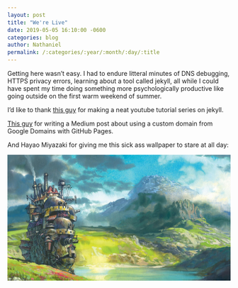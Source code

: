 ```yaml
---
layout: post
title: "We're Live"
date: 2019-05-05 16:10:00 -0600
categories: blog
author: Nathaniel
permalink: /:categories/:year/:month/:day/:title
---
```


Getting here wasn’t easy. I had to endure litteral minutes of DNS debugging, HTTPS privacy errors, learning about a tool called jekyll, all while I could have spent my time doing something more psychologically productive like going outside on the first warm weekend of summer.

I’d like to thank [this guy][youtube-tutorial] for making a neat youtube tutorial series on jekyll.

[This guy][medium-post] for writing a Medium post about using a custom domain from Google Domains with GitHub Pages.

And Hayao Miyazaki for giving me this sick ass wallpaper to stare at all day:

![Howl's Moving Castle](/assets/howls_moving_castle_wallpaper.jpg)

[youtube-tutorial]: https://www.youtube.com/playlist?list=PLLAZ4kZ9dFpOPV5C5Ay0pHaa0RJFhcmcB
[medium-post]: https://medium.com/employbl/launch-a-website-with-a-custom-url-using-github-pages-and-google-domains-3dd8d90cc33b